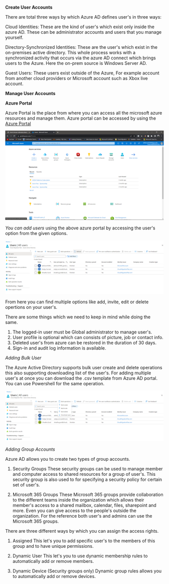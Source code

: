 **Create User Accounts**

There are total three ways by which Azure AD defines user's in three ways:

Cloud Identities: These are the kind of user's which exist only inside the azure AD. These can be administrator accounts and users that you manage yourself.

Directory-Synchronized Identities: These are the user's which exist in the on-premises active directory. This whole process works with a synchronized activity that occurs via the azure AD connect which brings users to the Azure. Here the on-prem source is Windows Server AD.

Guest Users: These users exist outside of the Azure, For example account from another cloud providers or Microsoft account such as Xbox live account.

**Manage User Accounts**

**Azure Portal**

Azure Portal is the place from where you can access all the microsoft azure resources and manage them. Azure portal can be accessed by using the [Azure Portal](https://portal.azure.com/)

![Microsoft Azure Portal](https://github.com/cloud-devops-enthusiast/POC-AZ-104_Azure-Administrator/blob/3d484431040be1afef6879da63432519bdab5bb6/Manage%20Azure%20identities%20and%20governance/Images/azure-portal.png "Azure Portal")

*You can add users* using the above azure portal by accessing the user's option from the given options.

![Microsoft Azure User Portal](https://github.com/cloud-devops-enthusiast/POC-AZ-104_Azure-Administrator/blob/3d484431040be1afef6879da63432519bdab5bb6/Manage%20Azure%20identities%20and%20governance/Images/azure-portal-user.PNG "Azure User Portal")

From here you can find multiple options like add, invite, edit or delete opertions on your user's.

There are some things which we need to keep in mind while doing the same.

1. The logged-in user must be Global administrator to manage user's.
2. User profile is optional which can consists of picture, job or contact info.
3. Deleted user's from azure can be restored in the duration of 30 days.
4. Sign-in and audit log information is available.

*Adding Bulk User*

The Azure Active Directory supports bulk user create and delete operations this also supporting downloading list of the user's. For adding multiple user's at once you can download the .csv template from Azure AD portal. You can use Powershell for the same operation. 

![Microsoft Azure Bulk User Portal](https://github.com/cloud-devops-enthusiast/POC-AZ-104_Azure-Administrator/blob/2c6a6bf46583c6037a89cf3080d16c4f7d74002c/Manage%20Azure%20identities%20and%20governance/Images/azure-portal-bulk-user.PNG "Azure Bulk User Portal")

*Adding Group Accounts*

Azure AD allows you to create two types of group accounts.
1. Security Groups
    These security groups can be used to manage member and computer access to shared resources for a group of user's. This security group is also used to for specifying a security policy for certain set of user's.

2. Microsoft 365 Groups
    These Microsoft 365 groups provide collaboration to the different teams inside the organization which allows their member's access to a shared mailbox, calendar, files, sharepoint and more. Even you can give access to the people's outside the organization. For the reference both user's and admins can use the Microsoft 365 groups.

There are three different ways by which you can assign the access rights.
1. Assigned
    This let's you to add specific user's to the members of this group and to have unique permissions.

2. Dynamic User
    This let's you to use dynamic membership rules to automatically add or remove members.

3. Dynamic Device (Security groups only)
    Dynamic group rules allows you to automatically add or remove devices.